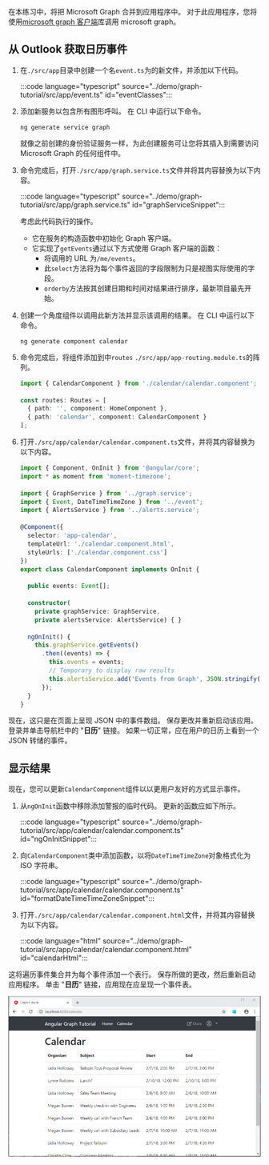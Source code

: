 <!-- markdownlint-disable MD002 MD041 -->

在本练习中，将把 Microsoft Graph 合并到应用程序中。 对于此应用程序，您将使用[microsoft graph 客户端](https://github.com/microsoftgraph/msgraph-sdk-javascript)库调用 microsoft graph。

## <a name="get-calendar-events-from-outlook"></a>从 Outlook 获取日历事件

1. 在`./src/app`目录中创建一个名`event.ts`为的新文件，并添加以下代码。

    :::code language="typescript" source="../demo/graph-tutorial/src/app/event.ts" id="eventClasses":::

1. 添加新服务以包含所有图形呼叫。 在 CLI 中运行以下命令。

    ```Shell
    ng generate service graph
    ```

    就像之前创建的身份验证服务一样，为此创建服务可让您将其插入到需要访问 Microsoft Graph 的任何组件中。

1. 命令完成后，打开`./src/app/graph.service.ts`文件并将其内容替换为以下内容。

    :::code language="typescript" source="../demo/graph-tutorial/src/app/graph.service.ts" id="graphServiceSnippet":::

    考虑此代码执行的操作。

    - 它在服务的构造函数中初始化 Graph 客户端。
    - 它实现了`getEvents`通过以下方式使用 Graph 客户端的函数：
      - 将调用的 URL 为`/me/events`。
      - 此`select`方法将为每个事件返回的字段限制为只是视图实际使用的字段。
      - `orderby`方法按其创建日期和时间对结果进行排序，最新项目最先开始。

1. 创建一个角度组件以调用此新方法并显示该调用的结果。 在 CLI 中运行以下命令。

    ```Shell
    ng generate component calendar
    ```

1. 命令完成后，将组件添加到中`routes` `./src/app/app-routing.module.ts`的阵列。

    ```TypeScript
    import { CalendarComponent } from './calendar/calendar.component';

    const routes: Routes = [
      { path: '', component: HomeComponent },
      { path: 'calendar', component: CalendarComponent }
    ];
    ```

1. 打开`./src/app/calendar/calendar.component.ts`文件，并将其内容替换为以下内容。

    ```TypeScript
    import { Component, OnInit } from '@angular/core';
    import * as moment from 'moment-timezone';

    import { GraphService } from '../graph.service';
    import { Event, DateTimeTimeZone } from '../event';
    import { AlertsService } from '../alerts.service';

    @Component({
      selector: 'app-calendar',
      templateUrl: './calendar.component.html',
      styleUrls: ['./calendar.component.css']
    })
    export class CalendarComponent implements OnInit {

      public events: Event[];

      constructor(
        private graphService: GraphService,
        private alertsService: AlertsService) { }

      ngOnInit() {
        this.graphService.getEvents()
          .then((events) => {
            this.events = events;
            // Temporary to display raw results
            this.alertsService.add('Events from Graph', JSON.stringify(events, null, 2));
          });
      }
    }
    ```

现在，这只是在页面上呈现 JSON 中的事件数组。 保存更改并重新启动该应用。 登录并单击导航栏中的 "**日历**" 链接。 如果一切正常，应在用户的日历上看到一个 JSON 转储的事件。

## <a name="display-the-results"></a>显示结果

现在，您可以更新`CalendarComponent`组件以以更用户友好的方式显示事件。

1. 从`ngOnInit`函数中移除添加警报的临时代码。 更新的函数应如下所示。

    :::code language="typescript" source="../demo/graph-tutorial/src/app/calendar/calendar.component.ts" id="ngOnInitSnippet":::

1. 向`CalendarComponent`类中添加函数，以将`DateTimeTimeZone`对象格式化为 ISO 字符串。

    :::code language="typescript" source="../demo/graph-tutorial/src/app/calendar/calendar.component.ts" id="formatDateTimeTimeZoneSnippet":::

1. 打开`./src/app/calendar/calendar.component.html`文件，并将其内容替换为以下内容。

    :::code language="html" source="../demo/graph-tutorial/src/app/calendar/calendar.component.html" id="calendarHtml":::

这将遍历事件集合并为每个事件添加一个表行。 保存所做的更改，然后重新启动应用程序。 单击 "**日历**" 链接，应用现在应呈现一个事件表。

![事件表的屏幕截图](./images/add-msgraph-01.png)
